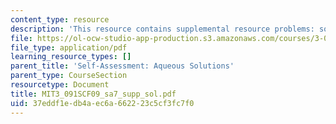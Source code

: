 ```yaml
---
content_type: resource
description: 'This resource contains supplemental resource problems: solution key.'
file: https://ol-ocw-studio-app-production.s3.amazonaws.com/courses/3-091sc-introduction-to-solid-state-chemistry-fall-2010/37eddf1edb4aec6a662223c5cf3fc7f0_MIT3_091SCF09_sa7_supp_sol.pdf
file_type: application/pdf
learning_resource_types: []
parent_title: 'Self-Assessment: Aqueous Solutions'
parent_type: CourseSection
resourcetype: Document
title: MIT3_091SCF09_sa7_supp_sol.pdf
uid: 37eddf1e-db4a-ec6a-6622-23c5cf3fc7f0
---
```

